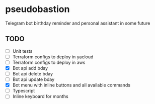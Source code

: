 # pseudobastion

Telegram bot birthday reminder and personal assistant in some future

## TODO

- [ ] Unit tests
- [ ] Terraform configs to deploy in yacloud
- [ ] Terraform configs to deploy in aws
- [x] Bot api add bday
- [ ] Bot api delete bday
- [ ] Bot api update bday
- [x] Bot menu with inline buttons and all available commands
- [ ] Typescript
- [ ] Inline keyboard for months
